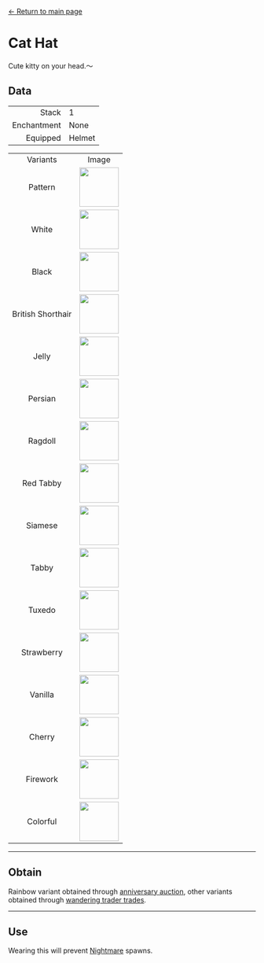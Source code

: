 [← Return to main page](../)
# Cat Hat
Cute kitty on your head.～

## Data
<table>
    <tr><td align="end">Stack</td><td>1</td></tr>
    <tr><td align="end">Enchantment</td><td>None</td></tr>
    <tr><td align="end">Equipped</td><td>Helmet</td></tr>
</table>
<table>
    <tr><td align="center">Variants</td><td align="center">Image</td></tr>
    <tr><td align="center">Pattern</td><td><img src="https://i.imgur.com/j5qaiY1.png" height="80"/></td></tr>
    <tr><td align="center">White</td><td><img src="https://i.imgur.com/fKTtMQr.png" height="80"/></td></tr>
    <tr><td align="center">Black</td><td><img src="https://i.imgur.com/pyVVa7u.png" height="80"/></td></tr>
    <tr><td align="center">British Shorthair</td><td><img src="https://i.imgur.com/D82K9aB.png" height="80"/></td></tr>
    <tr><td align="center">Jelly</td><td><img src="https://i.imgur.com/mBBcikO.png" height="80"/></td></tr>
    <tr><td align="center">Persian</td><td><img src="https://i.imgur.com/WIVQMX2.png" height="80"/></td></tr>
    <tr><td align="center">Ragdoll</td><td><img src="https://i.imgur.com/tYcHz7F.png" height="80"/></td></tr>
    <tr><td align="center">Red Tabby</td><td><img src="https://i.imgur.com/ylNn6QJ.png" height="80"/></td></tr>
    <tr><td align="center">Siamese</td><td><img src="https://i.imgur.com/oPDhofX.png" height="80"/></td></tr>
    <tr><td align="center">Tabby</td><td><img src="https://i.imgur.com/RLVDgED.png" height="80"/></td></tr>
    <tr><td align="center">Tuxedo</td><td><img src="https://i.imgur.com/KzfuYRq.png" height="80"/></td></tr>
    <tr><td align="center">Strawberry</td><td><img src="https://i.imgur.com/UT94IRj.png" height="80"/></td></tr>
    <tr><td align="center">Vanilla</td><td><img src="https://i.imgur.com/OqQl5jU.png" height="80"/></td></tr>
    <tr><td align="center">Cherry</td><td><img src="https://i.imgur.com/OAL1rFF.png" height="80"/></td></tr>
    <tr><td align="center">Firework</td><td><img src="https://i.imgur.com/X55VsLG.png" height="80"/></td></tr>
    <tr><td align="center">Colorful</td><td><img src="https://i.imgur.com/DmKyFxS.gif" height="80"/></td></tr>
</table>

---

## Obtain
Rainbow variant obtained through <a href="../feature/anniversary.md">anniversary auction</a>, other variants obtained through <a href="../feature/enhanced_wandering_trader.md">wandering trader trades</a>.

---

## Use
Wearing this will prevent <a href="https://minecraft.fandom.com/wiki/Phantom">Nightmare</a> spawns.
